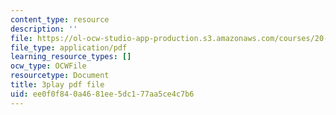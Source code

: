```yaml
---
content_type: resource
description: ''
file: https://ol-ocw-studio-app-production.s3.amazonaws.com/courses/20-219-becoming-the-next-bill-nye-writing-and-hosting-the-educational-show-january-iap-2015/ee0f0f840a4681ee5dc177aa5ce4c7b6_W1TMyIn2SIg.pdf
file_type: application/pdf
learning_resource_types: []
ocw_type: OCWFile
resourcetype: Document
title: 3play pdf file
uid: ee0f0f84-0a46-81ee-5dc1-77aa5ce4c7b6
---
```

